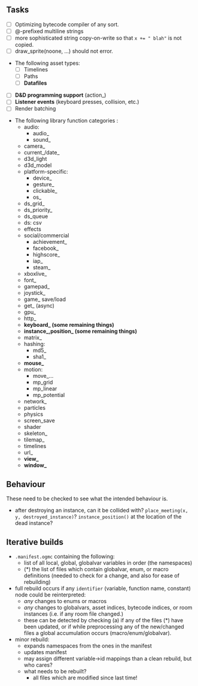 ## Tasks
- [ ] Optimizing bytecode compiler of any sort.
- [ ] @-prefixed multiline strings
- [ ] more sophisticated string copy-on-write so that `x += " blah"` is not copied.
- [ ] draw_sprite(noone, ...) should not error.
- The following asset types:
    - [ ] Timelines
    - [ ] Paths
    - [ ] **Datafiles**
- [ ] **D&D programming support** (action\_)
- [ ] **Listener events** (keyboard presses, collision, etc.)
- [ ] Render batching
- The following library function categories :
    - audio:
        - audio\_
        - sound\_
    - camera\_
    - current\_/date\_
    - d3d\_light
    - d3d\_model
    - platform-specific:
        - device\_
        - gesture\_
        - clickable\_
        - os\_
    - ds\_grid\_
    - ds\_priority\_
    - ds\_queue
    - ds: csv
    - effects
    - social/commercial
        - achievement\_
        - facebook\_
        - highscore\_
        - iap\_
        - steam\_
    - xboxlive\_
    - font\_
    - gamepad\_
    - joystick\_
    - game\_ save/load
    - get\_ (async)
    - gpu\_
    - http\_
    - **keyboard\_ (some remaining things)**
    - **instance\_,position\_ (some remaining things)**
    - matrix\_
    - hashing:
        - md5\_
        - sha1\_
    - **mouse\_**
    - motion:
        - move\_...
        - mp\_grid
        - mp\_linear
        - mp\_potential
    - network\_
    - particles
    - physics
    - screen\_save
    - shader
    - skeleton\_
    - tilemap\_
    - timelines
    - url\_
    - **view\_**
    - **window\_**

## Behaviour

These need to be checked to see what the intended behaviour is.

- after destroying an instance, can it be collided with? `place_meeting(x, y, destroyed_instance)`? `instance_position()` at the location of the dead instance?

## Iterative builds

- `.manifest.ogmc` containing the following:
    - list of all local, global, globalvar variables in order (the namespaces)
    - (\*) the list of files which contain globalvar, enum, or macro definitions (needed to check for a change, and also for ease of rebuilding)
- full rebuild occurs if any `identifier` (variable, function name, constant) node could be reinterpreted:
    - *any* changes to enums or macros
    - *any* changes to globalvars, asset indices, bytecode indices, or room instances (i.e. if any room file changed.)
    - these can be detected by checking (a) if any of the files (\*) have been updated, or if while preprocessing any of the new/changed files a global accumulation occurs (macro/enum/globalvar).
- minor rebuild:
    - expands namespaces from the ones in the manifest
    - updates manifest
    - may assign different variable->id mappings than a clean rebuild, but who cares?
    - what needs to be rebuilt?
        - all files which are modified since last time!
